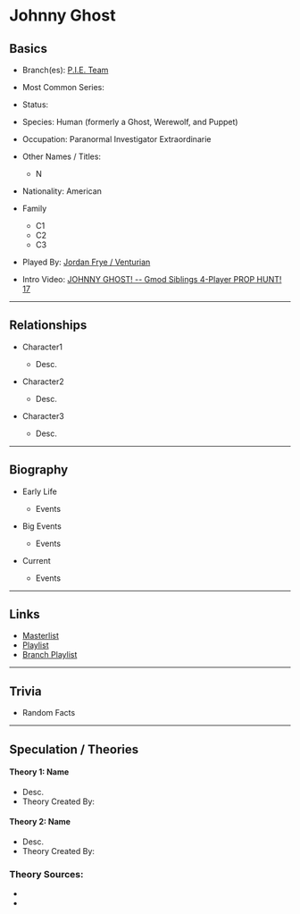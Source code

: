 # Johnny Ghost

## Basics       
- Branch\(es): [P.I.E. Team]()  

- Most Common Series:  

- Status:  

- Species: Human \(formerly a Ghost, Werewolf, and Puppet)  

- Occupation: Paranormal Investigator Extraordinarie  

- Other Names / Titles:
   - N

- Nationality: American  

- Family
   - C1       
   - C2       
   - C3         

- Played By: [Jordan Frye / Venturian]()  

- Intro Video: [JOHNNY GHOST! -- Gmod Siblings 4-Player PROP HUNT! 17](https://youtu.be/H2qGnan-vqU)
----
## Relationships
- Character1
   - Desc. 

- Character2
   - Desc. 

- Character3
   - Desc.
----
## Biography
- Early Life
   - Events 

- Big Events
   - Events 

- Current
   - Events 
----
## Links
- [Masterlist]()
- [Playlist]()
- [Branch Playlist]()
----
## Trivia
- Random Facts
----
## Speculation / Theories
#### Theory 1: Name
- Desc.
- Theory Created By:  

#### Theory 2: Name
- Desc.
- Theory Created By:  

### Theory Sources:
- []()
- []()